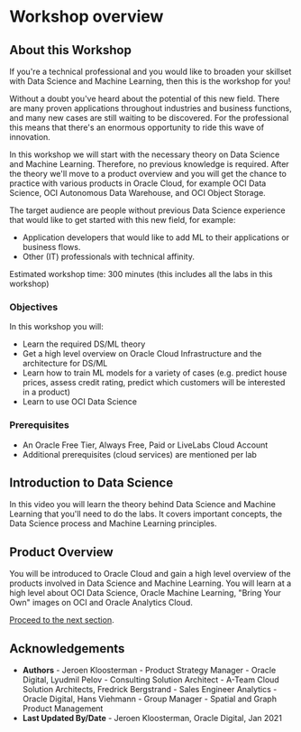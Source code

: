 # Workshop overview

## About this Workshop

If you're a technical professional and you would like to broaden your skillset with Data Science and Machine Learning, then this is the workshop for you!

Without a doubt you've heard about the potential of this new field. There are many proven applications throughout industries and business functions, and many new cases are still waiting to be discovered. For the professional this means that there's an enormous opportunity to ride this wave of innovation.

In this workshop we will start with the necessary theory on Data Science and Machine Learning. Therefore, no previous knowledge is required. After the theory we'll move to a product overview and you will get the chance to practice with various products in Oracle Cloud, for example OCI Data Science, OCI Autonomous Data Warehouse, and OCI Object Storage.

The target audience are people without previous Data Science experience that would like to get started with this new field, for example:
- Application developers that would like to add ML to their applications or business flows.
- Other (IT) professionals with technical affinity.

Estimated workshop time: 300 minutes (this includes all the labs in this workshop)

### Objectives

In this workshop you will:
* Learn the required DS/ML theory
* Get a high level overview on Oracle Cloud Infrastructure and the architecture for DS/ML
* Learn how to train ML models for a variety of cases (e.g. predict house prices, assess credit rating, predict which customers will be interested in a product)
* Learn to use OCI Data Science

### Prerequisites

* An Oracle Free Tier, Always Free, Paid or LiveLabs Cloud Account
* Additional prerequisites (cloud services) are mentioned per lab

## Introduction to Data Science

In this video you  will learn the theory behind Data Science and Machine Learning that you'll need to do the labs. It covers important concepts, the Data Science process and Machine Learning principles.

[](youtube:aN9jYva3B3M)

## Product Overview

You will be introduced to Oracle Cloud and gain a high level overview of the products involved in Data Science and Machine Learning. You will learn at a high level about OCI Data Science, Oracle Machine Learning, "Bring Your Own" images on OCI and Oracle Analytics Cloud.

[](youtube:lnsqix1UdpQ)

[Proceed to the next section](#next).

## Acknowledgements
* **Authors** - Jeroen Kloosterman - Product Strategy Manager - Oracle Digital, Lyudmil Pelov - Consulting Solution Architect - A-Team Cloud Solution Architects, Fredrick Bergstrand - Sales Engineer Analytics - Oracle Digital, Hans Viehmann - Group Manager - Spatial and Graph Product Management
* **Last Updated By/Date** - Jeroen Kloosterman, Oracle Digital, Jan 2021

